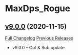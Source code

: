 # MaxDps_Rogue

## [v9.0.0](https://github.com/kaminaris/MaxDps-Rogue/tree/v9.0.0) (2020-11-15)
[Full Changelog](https://github.com/kaminaris/MaxDps-Rogue/compare/v8.3.0...v9.0.0) [Previous Releases](https://github.com/kaminaris/MaxDps-Rogue/releases)

- v9.0.0 - Out & Sub update  
